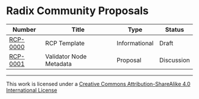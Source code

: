 # Radix Community Proposals

| Number                    | Title                                                                 | Type          | Status   |
|---------------------------|-----------------------------------------------------------------------|---------------|----------|
| [RCP-0000](RCP-0000.md)   | RCP Template                                                          | Informational | Draft    |
| [RCP-0001](https://github.com/radix-community/proposals/discussions/1) | Validator Node Metadata   | Proposal      | Discussion |

---

This work is licensed under a [Creative Commons Attribution-ShareAlike 4.0 International License](https://creativecommons.org/licenses/by-sa/4.0/)
